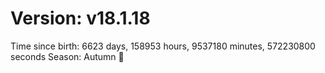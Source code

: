 # Version: v18.1.18
Time since birth: 6623 days, 158953 hours, 9537180 minutes, 572230800 seconds
Season: Autumn 🍁
